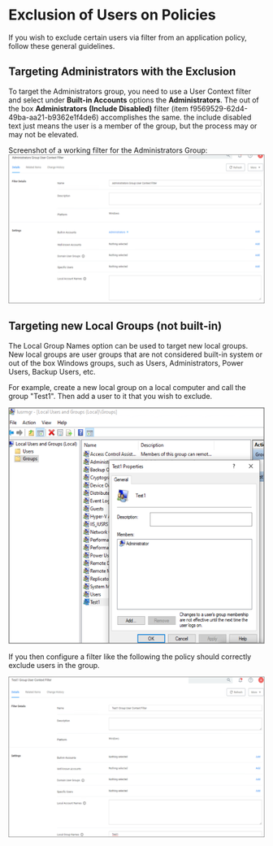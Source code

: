 [title]: # (Exclusion of Users)
[tags]: # (dependencies)
[priority]: # (6)
# Exclusion of Users on Policies

If you wish to exclude certain users via filter from an application policy, follow these general guidelines.

## Targeting Administrators with the Exclusion

To target the Administrators group, you need to use a User Context filter and select under __Built-in Accounts__ options the __Administrators__. The out of the box __Administrators (Include Disabled)__ filter (item f9569529-62d4-49ba-aa21-b9362e1f4de6) accomplishes the same. the include disabled text just means the user is a member of the group, but the process may or may not be elevated.

Screenshot of a working filter for the Administrators Group:
![exclusions](images/exclusions-1.png "Targeting the Administrators Group in a User Context Filter")

## Targeting new Local Groups (not built-in)

The Local Group Names option can be used to target new local groups. New local groups are user groups that are not considered built-in system or out of the box Windows groups, such as Users, Administrators, Power Users, Backup Users, etc. 

For example, create a new local group on a local computer and call the group "Test1". Then add a user to it that you wish to exclude.

![exclusions](images/exclusions-2.png "Targeting Local User Groups")

If you then configure a filter like the following the policy should correctly exclude users in the group.

![exclusions](images/exclusions-3.png "Targeting Local User Groups in a User Context Filter")
